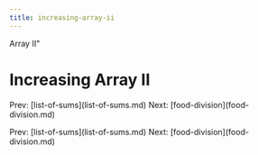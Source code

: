 ```yaml
---
title: increasing-array-ii
---
```


Array II\"

# Increasing Array II

Prev: \[list-of-sums](list-of-sums.md) Next:
\[food-division](food-division.md)

Prev: \[list-of-sums](list-of-sums.md) Next:
\[food-division](food-division.md)
